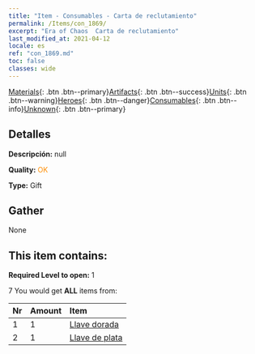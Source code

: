 ```yaml
---
title: "Item - Consumables - Carta de reclutamiento"
permalink: /Items/con_1869/
excerpt: "Era of Chaos  Carta de reclutamiento"
last_modified_at: 2021-04-12
locale: es
ref: "con_1869.md"
toc: false
classes: wide
---
```

 [Materials](/es/Items/){: .btn .btn--primary}[Artifacts](/es/Items/Artifacts/){: .btn .btn--success}[Units](/es/Items/Units/){: .btn .btn--warning}[Heroes](/es/Items/Heroes/){: .btn .btn--danger}[Consumables](/es/Items/Consumables/){: .btn .btn--info}[Unknown](/es/Items/Unknown/){: .btn .btn--primary}

## Detalles
 **Descripción:** null

 **Quality:** <span style="color: #FF8C00">OK</span>

 **Type:** Gift

## Gather

  None

## This item contains:

 **Required Level to open:** 1

 7 You would get **ALL** items  from:

  | Nr | Amount |     Item    |
  |:---|:-------|:------------|
  | 1 | 1 | [Llave dorada](/es/Items/con_783/) | 
  | 2 | 1 | [Llave de plata](/es/Items/con_693/) | 
